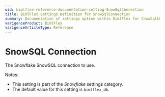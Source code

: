 ```yaml
---
uid: bimlflex-reference-documentation-setting-SnowSqlConnection
title: BimlFlex Settings Definition for SnowSqlConnection
summary: Documentation of settings option within BimlFlex for SnowSqlConnection
varigenceProduct: BimlFlex
varigenceArticleType: Reference
---
```


# SnowSQL Connection

The Snowflake SnowSQL connection to use.

Notes:

* This setting is part of the *Snowflake* settings category.
* The default value for this setting is `bimlflex_db`.